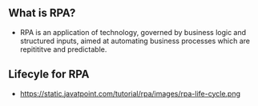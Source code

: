 ## What is RPA?
- RPA is an application of technology, governed by business logic and structured inputs, aimed at automating business processes which are repitititve and predictable.

 ## Lifecyle for RPA

-  https://static.javatpoint.com/tutorial/rpa/images/rpa-life-cycle.png 

